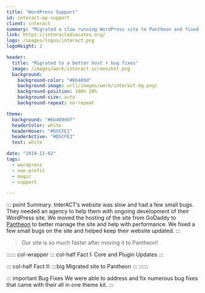 ```yaml
---
title: "WordPress Support"
id: interact-wp-support
client: interact
summary: "Migrated a slow running WordPress site to Pantheon and fixed a few bugs along the way."
link: https://interactadvocates.org/
logo: /images/logos/interact.png
logoHeight: 2

header:
  title: "Migrated to a better host + bug fixes"
  image: /images/work/interact-screenshot.png
  background:
    background-color: "#6b489d"
    background-image: url(/images/work/interact-bg.png)
    background-position: 100% 20%
    background-size: auto
    background-repeat: no-repeat

theme:
  background: "#6b489ddf"
  headerColor: white
  headerHover: "#D5CFE1"
  headerActive: "#D5CFE1"
  text: white

date: "2019-11-02"
tags:
  - wordpress
  - non-profit
  - magic
  - support

---
```


::: point Summary.
InterACT’s website was slow and had a few small bugs.  They needed an agency to help them with ongoing development of their WordPress site.  We moved the hosting of the site from GoDaddy to [Pantheon](https://pantheon.io/) to better manage the site and help with performance.  We fixed a few small bugs on the site and helped keep their website updated.
:::

> Our site is so much faster after moving it to Pantheon!

:::::: col-wrapper
::: col-half Fact I:
Core and Plugin Updates
:::

::: col-half Fact II:
:::big
Migrated site to Pantheon
:::
::::::

::: important Bug Fixes
We were able to address and fix numerous bug fixes that came with their all in one theme kit.
:::
